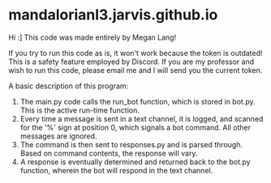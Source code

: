 # mandalorianl3.jarvis.github.io

Hi :] This code was made entirely by Megan Lang!

If you try to run this code as is, it won't work because the token is outdated! This is a safety feature employed by Discord. If you are my professor and wish
to run this code, please email me and I will send you the current token. 

A basic description of this program: 
1. The main.py code calls the run_bot function, which is stored in bot.py. This is the active run-time function.
2. Every time a message is sent in a text channel, it is logged, and scanned for the '%' sign at position 0, which signals a bot command. All other messages are ignored.
3. The command is then sent to responses.py and is parsed through. Based on command contents, the response will vary. 
4. A response is eventually determined and returned back to the bot.py function, wherein the bot will respond in the text channel.

